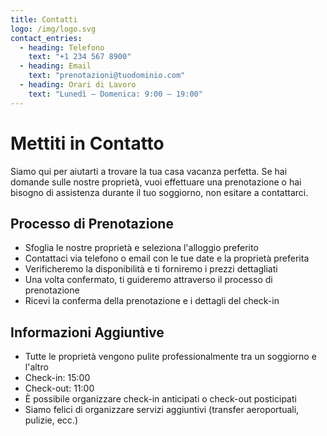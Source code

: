 ```yaml
---
title: Contatti
logo: /img/logo.svg
contact_entries:
  - heading: Telefono
    text: "+1 234 567 8900"
  - heading: Email
    text: "prenotazioni@tuodominio.com"
  - heading: Orari di Lavoro
    text: "Lunedì – Domenica: 9:00 – 19:00"
---
```


# Mettiti in Contatto

Siamo qui per aiutarti a trovare la tua casa vacanza perfetta. Se hai domande sulle nostre proprietà, vuoi effettuare una prenotazione o hai bisogno di assistenza durante il tuo soggiorno, non esitare a contattarci.

## Processo di Prenotazione

* Sfoglia le nostre proprietà e seleziona l'alloggio preferito
* Contattaci via telefono o email con le tue date e la proprietà preferita
* Verificheremo la disponibilità e ti forniremo i prezzi dettagliati
* Una volta confermato, ti guideremo attraverso il processo di prenotazione
* Ricevi la conferma della prenotazione e i dettagli del check-in

## Informazioni Aggiuntive

* Tutte le proprietà vengono pulite professionalmente tra un soggiorno e l'altro
* Check-in: 15:00
* Check-out: 11:00
* È possibile organizzare check-in anticipati o check-out posticipati
* Siamo felici di organizzare servizi aggiuntivi (transfer aeroportuali, pulizie, ecc.)
